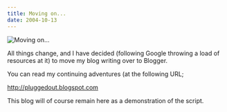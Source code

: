 ```yaml
---
title: Moving on...
date: 2004-10-13
---
```


![Moving on...](https://source.unsplash.com/0gkw_9fy0eQ/1600x900)

All things change, and I have decided (following Google throwing a load of resources at it) to move my blog writing over to Blogger.

You can read my continuing adventures (at the following URL;

http://pluggedout.blogspot.com

This blog will of course remain here as a demonstration of the script.